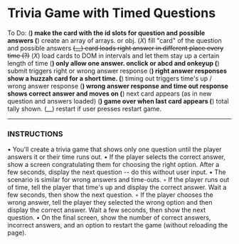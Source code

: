 # Trivia Game with Timed Questions

To Do:
(__) make the card with the id slots for question and possible answers
(__) create an array of arrays. or obj.
(_X_) fill "card" of the question and possible answers
~~(__) card loads right answer in different place every time (?)~~
(_X_) load cards to DOM in intervals and let them stay up a certain length of time
(__) only allow one answer. onclick or abcd and onkeyup
(__) submit triggers right or wrong answer response
(__) right answer responses show a huzzah card for a short time. 
(__) timing out triggers time's up / wrong answer response
(__) wrong answer response and time out response shows correct answer and moves on
(__) next card appears (as in new question and answers loaded)
(__) game over when last card appears
(__) total tally shown. 
(__) restart if user presses restart game. 

---
### INSTRUCTIONS
•   You'll create a trivia game that shows only one question until the player answers it or their time runs out.
•   If the player selects the correct answer, show a screen congratulating them for choosing the right option. After a few seconds, display the next question -- do this without user input.
•   The scenario is similar for wrong answers and time-outs.
    ◦   If the player runs out of time, tell the player that time's up and display the correct answer. Wait a few seconds, then show the next question.
    ◦   If the player chooses the wrong answer, tell the player they selected the wrong option and then display the correct answer. Wait a few seconds, then show the next question.
•   On the final screen, show the number of correct answers, incorrect answers, and an option to restart the game (without reloading the page).
